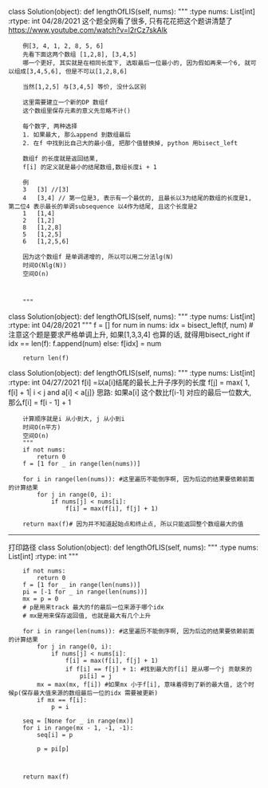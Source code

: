 class Solution(object):
    def lengthOfLIS(self, nums):
        """
        :type nums: List[int]
        :rtype: int
        04/28/2021
        这个题全网看了很多, 只有花花把这个题讲清楚了
        https://www.youtube.com/watch?v=l2rCz7skAlk
        
        例[3, 4, 1, 2, 8, 5, 6]
        先看下面这两个数组 [1,2,8], [3,4,5]
        哪一个更好, 其实就是在相同长度下, 选取最后一位最小的, 因为假如再来一个6, 就可以组成[3,4,5,6], 但是不可以[1,2,8,6]
        
        当然[1,2,5] 与[3,4,5] 等价, 没什么区别
        
        这里需要建立一个新的DP 数组f
        这个数组里保存元素的意义先忽略不计()
        
        每个数字, 两种选择
        1. 如果最大, 那么append 到数组最后
        2. 在f 中找到比自己大的最小值, 把那个值替换掉, python 用bisect_left
        
        数组f 的长度就是返回结果,
        f[i] 的定义就是最小的结尾数组,数组长度i + 1
        
        例
        3   [3] //[3]
        4   [3,4] // 第一位是3, 表示有一个最优的, 且最长以3为结尾的数组的长度是1, 第二位4 表示最长的单调subsequence 以4作为结尾, 且这个长度是2
        1   [1,4]
        2   [1,2]
        8   [1,2,8]
        5   [1,2,5]
        6   [1,2,5,6]
        
        因为这个数组f 是单调递增的, 所以可以用二分法lg(N)
        时间O(Nlg(N))
        空间O(n)
        
        

        """
class Solution(object):
    def lengthOfLIS(self, nums):
        """
        :type nums: List[int]
        :rtype: int
        04/28/2021
        """
        f = []
        for num in nums:
            idx = bisect_left(f, num) #注意这个题是要求严格单调上升, 如果[1,3,3,4] 也算的话, 就得用bisect_right
            if idx == len(f):
                f.append(num)
            else:
                f[idx] = num
        
        return len(f)
        
        


class Solution(object):
    def lengthOfLIS(self, nums):
        """
        :type nums: List[int]
        :rtype: int
        04/27/2021
        f[i] =以a[i]结尾的最长上升子序列的长度
        f[j] = max{ 1, f[i] + 1| i < j and a[i] < a[j]}
        思路: 如果a[i] 这个数比f[i-1] 对应的最后一位数大, 那么f[i] = f[i - 1] + 1
        
        计算顺序就是i 从小到大, j 从小到i
        时间O(n平方)
        空间O(n)
        """
        if not nums:
            return 0
        f = [1 for _ in range(len(nums))]
        
        for i in range(len(nums)): #这里遍历不能倒序啊, 因为后边的结果要依赖前面的计算结果
            for j in range(0, i):
                if nums[j] < nums[i]:
                    f[i] = max(f[i], f[j] + 1)
        
        return max(f)# 因为并不知道起始点和终止点, 所以只能返回整个数组最大的值
		
		
**********************
打印路径
class Solution(object):
    def lengthOfLIS(self, nums):
        """
        :type nums: List[int]
        :rtype: int
        """
        
        if not nums:
            return 0
        f = [1 for _ in range(len(nums))]
        pi = [-1 for _ in range(len(nums))]
        mx = p = 0
		# p是用来track 最大的f的最后一位来源于哪个idx
		# mx是用来保存返回值, 也就是最大有几个上升
        
        for i in range(len(nums)): #这里遍历不能倒序啊, 因为后边的结果要依赖前面的计算结果
            for j in range(0, i):
                if nums[j] < nums[i]:
                    f[i] = max(f[i], f[j] + 1)
                    if f[i] == f[j] + 1: #找到最大的f[i] 是从哪一个j 贡献来的 
                        pi[i] = j
            mx = max(mx, f[i]) #如果mx 小于f[i], 意味着得到了新的最大值, 这个时候p(保存最大值来源的数组最后一位的idx 需要被更新)
            if mx == f[i]:
                p = i
                
        seq = [None for _ in range(mx)]
        for i in range(mx - 1, -1, -1):
            seq[i] = p
            
            p = pi[p]
        
            
    
        return max(f)
        
